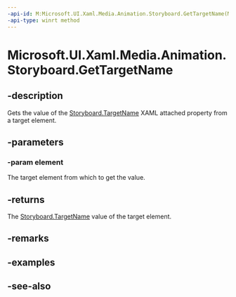 ```yaml
---
-api-id: M:Microsoft.UI.Xaml.Media.Animation.Storyboard.GetTargetName(Microsoft.UI.Xaml.Media.Animation.Timeline)
-api-type: winrt method
---
```


<!-- Method syntax
public string GetTargetName(Windows.UI.Xaml.Media.Animation.Timeline element)
-->

# Microsoft.UI.Xaml.Media.Animation.Storyboard.GetTargetName

## -description
Gets the value of the [Storyboard.TargetName](/windows/winui/api/microsoft.ui.xaml.media.animation.storyboard#xaml-attached-properties) XAML attached property from a target element.

## -parameters
### -param element
The target element from which to get the value.

## -returns
The [Storyboard.TargetName](/windows/winui/api/microsoft.ui.xaml.media.animation.storyboard#xaml-attached-properties) value of the target element.

## -remarks

## -examples

## -see-also
